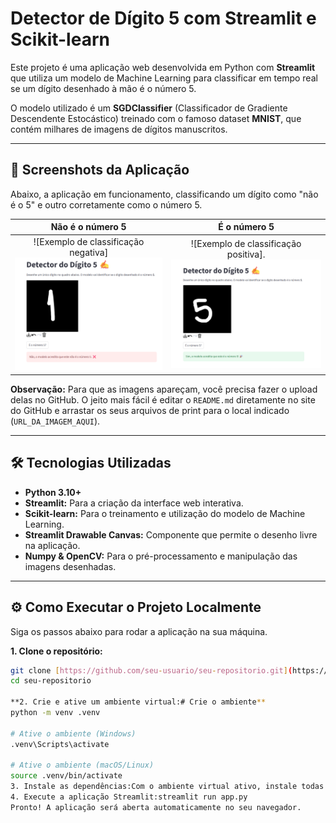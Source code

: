 # Detector de Dígito 5 com Streamlit e Scikit-learn

Este projeto é uma aplicação web desenvolvida em Python com **Streamlit** que utiliza um modelo de Machine Learning para classificar em tempo real se um dígito desenhado à mão é o número 5.

O modelo utilizado é um **SGDClassifier** (Classificador de Gradiente Descendente Estocástico) treinado com o famoso dataset **MNIST**, que contém milhares de imagens de dígitos manuscritos.

---

## 🚀 Screenshots da Aplicação

Abaixo, a aplicação em funcionamento, classificando um dígito como "não é o 5" e outro corretamente como o número 5.

| Não é o número 5 | É o número 5 |
| :-----------------: | :--------------: |
| ![Exemplo de classificação negativa]![alt text](<Captura de tela 2025-08-29 000624.png>) | ![Exemplo de classificação positiva].![alt text](<Captura de tela 2025-08-29 000436.png>) |

**Observação:** Para que as imagens apareçam, você precisa fazer o upload delas no GitHub. O jeito mais fácil é editar o `README.md` diretamente no site do GitHub e arrastar os seus arquivos de print para o local indicado (`URL_DA_IMAGEM_AQUI`).

---

## 🛠️ Tecnologias Utilizadas

* **Python 3.10+**
* **Streamlit:** Para a criação da interface web interativa.
* **Scikit-learn:** Para o treinamento e utilização do modelo de Machine Learning.
* **Streamlit Drawable Canvas:** Componente que permite o desenho livre na aplicação.
* **Numpy & OpenCV:** Para o pré-processamento e manipulação das imagens desenhadas.

---

## ⚙️ Como Executar o Projeto Localmente

Siga os passos abaixo para rodar a aplicação na sua máquina.

**1. Clone o repositório:**
```bash
git clone [https://github.com/seu-usuario/seu-repositorio.git](https://github.com/seu-usuario/seu-repositorio.git)
cd seu-repositorio

**2. Crie e ative um ambiente virtual:# Crie o ambiente**
python -m venv .venv

# Ative o ambiente (Windows)
.venv\Scripts\activate

# Ative o ambiente (macOS/Linux)
source .venv/bin/activate
3. Instale as dependências:Com o ambiente virtual ativo, instale todas as bibliotecas necessárias.pip install -r requirements.txt
4. Execute a aplicação Streamlit:streamlit run app.py
Pronto! A aplicação será aberta automaticamente no seu navegador.
